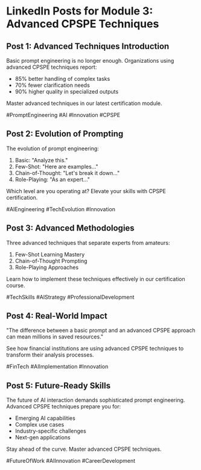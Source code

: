 # LinkedIn Posts for Module 3: Advanced CPSPE Techniques

## Post 1: Advanced Techniques Introduction
Basic prompt engineering is no longer enough. Organizations using advanced CPSPE techniques report:
- 85% better handling of complex tasks
- 70% fewer clarification needs
- 90% higher quality in specialized outputs

Master advanced techniques in our latest certification module.

#PromptEngineering #AI #Innovation #CPSPE

## Post 2: Evolution of Prompting
The evolution of prompt engineering:
1. Basic: "Analyze this."
2. Few-Shot: "Here are examples..."
3. Chain-of-Thought: "Let's break it down..."
4. Role-Playing: "As an expert..."

Which level are you operating at? Elevate your skills with CPSPE certification.

#AIEngineering #TechEvolution #Innovation

## Post 3: Advanced Methodologies
Three advanced techniques that separate experts from amateurs:
1. Few-Shot Learning Mastery
2. Chain-of-Thought Prompting
3. Role-Playing Approaches

Learn how to implement these techniques effectively in our certification course.

#TechSkills #AIStrategy #ProfessionalDevelopment

## Post 4: Real-World Impact
"The difference between a basic prompt and an advanced CPSPE approach can mean millions in saved resources."

See how financial institutions are using advanced CPSPE techniques to transform their analysis processes.

#FinTech #AIImplementation #Innovation

## Post 5: Future-Ready Skills
The future of AI interaction demands sophisticated prompt engineering. Advanced CPSPE techniques prepare you for:
- Emerging AI capabilities
- Complex use cases
- Industry-specific challenges
- Next-gen applications

Stay ahead of the curve. Master advanced CPSPE techniques.

#FutureOfWork #AIInnovation #CareerDevelopment 